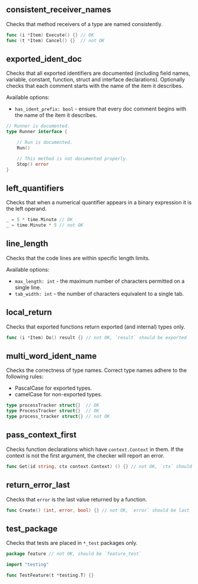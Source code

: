 ## consistent_receiver_names

Checks that method receivers of a type are named consistently.

```go
func (i *Item) Execute() {} // OK
func (t *Item) Cancel() {}  // not OK
```

## exported_ident_doc

Checks that all exported identifiers are documented (including field names, variable,
constant, function, struct and interface declarations). Optionally checks that each
comment starts with the name of the item it describes.

Available options:
* `has_ident_prefix: bool` - ensure that every doc comment begins with the name of the
item it describes.

```go
// Runner is documented.
type Runner interface {

    // Run is documented.
    Run()

    // This method is not documented properly.
    Stop() error
}
```

## left_quantifiers

Checks that when a numerical quantifier appears in a binary expression it is the left
operand.

```go
_ = 5 * time.Minute // OK
_ = time.Minute * 5 // not OK
```

## line_length

Checks that the code lines are within specific length limits.

Available options:
* `max_length: int` - the maximum number of characters permitted on a single line.
* `tab_width: int` - the number of characters equivalent to a single tab.

## local_return

Checks that exported functions return exported (and internal) types only.

```go
func (i *Item) Do() result {} // not OK, `result` should be exported
```

## multi_word_ident_name

Checks the correctness of type names. Correct type names adhere to the following rules:
* PascalCase for exported types.
* camelCase for non-exported types.

```go
type processTracker struct{}  // OK
type ProcessTracker struct{}  // OK
type process_tracker struct{} // not OK
```

## pass_context_first

Checks function declarations which have `context.Context` in them. If the context is not
the first argument, the checker will report an error.

```go
func Get(id string, ctx context.Context) () {} // not OK, `ctx` should be first
```

## return_error_last

Checks that `error` is the last value returned by a function.

```go
func Create() (int, error, bool) {} // not OK, `error` should be last
```

## test_package

Checks that tests are placed in `*_test` packages only.

```go
package feature // not OK, should be `feature_test`

import "testing"

func TestFeature(t *testing.T) {}
```

